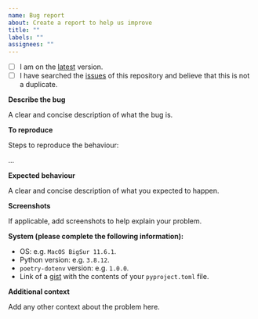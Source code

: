 ```yaml
---
name: Bug report
about: Create a report to help us improve
title: ""
labels: ""
assignees: ""
---
```


- [ ] I am on the [latest](https://github.com/volopivoshenko/poetry-dotenv/releases/latest) version.
- [ ] I have searched the [issues](https://github.com/volopivoshenko/poetry-dotenv/issues) of this
repository and believe that this is not a duplicate.

**Describe the bug**

A clear and concise description of what the bug is.

**To reproduce**

Steps to reproduce the behaviour:

...

**Expected behaviour**

A clear and concise description of what you expected to happen.

**Screenshots**

If applicable, add screenshots to help explain your problem.

**System (please complete the following information):**

- OS: e.g. `MacOS BigSur 11.6.1`.
- Python version: e.g. `3.8.12`.
- `poetry-dotenv` version: e.g. `1.0.0`.
- Link of a [gist](https://gist.github.com) with the contents of your `pyproject.toml` file.

**Additional context**

Add any other context about the problem here.
